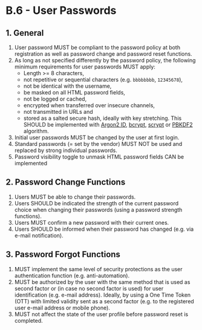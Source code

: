 # B.6 - User Passwords

## 1. General

1. User password MUST be compliant to the password policy at both registration as well as password change and password reset functions.
2. As long as not specified differently by the password policy, the following minimum requirements for user passwords MUST apply:
    - Length >= 8 characters,
    - not repetitive or sequential characters (e.g. `bbbbbbbb`, `12345678`),
    - not be identical with the username,
    - be masked on all HTML password fields,
    - not be logged or cached,
    - encrypted when transferred over insecure channels,
    - not transmitted in URLs and
    - stored as a salted secure hash, ideally with key stretching. This SHOULD be implemented with [Argon2 ID](https://en.wikipedia.org/wiki/Argon2), [bcrypt](https://en.wikipedia.org/wiki/Bcrypt), [scrypt](https://en.wikipedia.org/wiki/Scrypt) or [PBKDF2](https://en.wikipedia.org/wiki/PBKDF2) algorithm.
3. Initial user passwords MUST be changed by the user at first login.
4. Standard passwords (= set by the vendor) MUST NOT be used and replaced by strong
individual passwords.
5. Password visibility toggle to unmask HTML password fields CAN be implemented

## 2. Password Change Functions

1. Users MUST be able to change their passwords.
2. Users SHOULD be indicated the strength of the current password choice when changing their passwords (using a password strength functions).
3. Users MUST confirm a new password with their current ones.
4. Users SHOULD be informed when their password has changed (e.g. via e-mail notification).

## 3. Password Forgot Functions

1. MUST implement the same level of security protections as the user authentication function (e.g. anti-automation).
2. MUST be authorized by the user with the same method that is used as second factor or (in case no second factor is used) for user identification (e.g. e-mail address). Ideally, by using a One Time Token (OTT) with limited validity sent as a second factor (e.g. to the registered user e-mail address or mobile phone).
3. MUST not affect the state of the user profile before password reset is completed.
